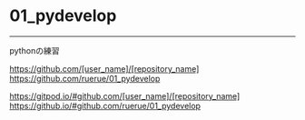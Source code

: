 # 01_pydevelop
---
pythonの練習

https://github.com/[user_name]/[repository_name]
https://github.com/ruerue/01_pydevelop

https://gitpod.io/#github.com/[user_name]/[repository_name]
https://github.io/#github.com/ruerue/01_pydevelop
